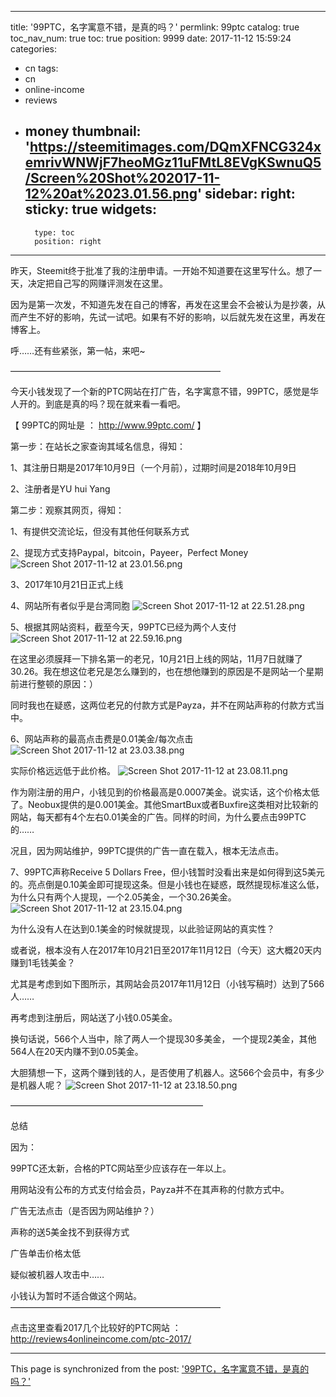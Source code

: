 
---
title: '99PTC，名字寓意不错，是真的吗？'
permlink: 99ptc
catalog: true
toc_nav_num: true
toc: true
position: 9999
date: 2017-11-12 15:59:24
categories:
- cn
tags:
- cn
- online-income
- reviews
- money
thumbnail: 'https://steemitimages.com/DQmXFNCG324xemrivWNWjF7heoMGz11uFMtL8EVgKSwnuQ5/Screen%20Shot%202017-11-12%20at%2023.01.56.png'
sidebar:
    right:
        sticky: true
widgets:
    -
        type: toc
        position: right
---


昨天，Steemit终于批准了我的注册申请。一开始不知道要在这里写什么。想了一天，决定把自己写的网赚评测发在这里。

因为是第一次发，不知道先发在自己的博客，再发在这里会不会被认为是抄袭，从而产生不好的影响，先试一试吧。如果有不好的影响，以后就先发在这里，再发在博客上。

呼……还有些紧张，第一帖，来吧~

————————————————————————

今天小钱发现了一个新的PTC网站在打广告，名字寓意不错，99PTC，感觉是华人开的。到底是真的吗？现在就来看一看吧。

【 99PTC的网址是 ： http://www.99ptc.com/ 】

第一步：在站长之家查询其域名信息，得知：

1、其注册日期是2017年10月9日（一个月前），过期时间是2018年10月9日

2、注册者是YU hui Yang

第二步：观察其网页，得知：

1、有提供交流论坛，但没有其他任何联系方式

2、提现方式支持Paypal，bitcoin，Payeer，Perfect Money
![Screen Shot 2017-11-12 at 23.01.56.png](https://steemitimages.com/DQmXFNCG324xemrivWNWjF7heoMGz11uFMtL8EVgKSwnuQ5/Screen%20Shot%202017-11-12%20at%2023.01.56.png)

3、2017年10月21日正式上线

4、网站所有者似乎是台湾同胞
![Screen Shot 2017-11-12 at 22.51.28.png](https://steemitimages.com/DQmWbRnrKHxGu2kJmhhcccFZN9dcGLkSWG5EvdZxyVBhWaZ/Screen%20Shot%202017-11-12%20at%2022.51.28.png)

5、根据其网站资料，截至今天，99PTC已经为两个人支付
![Screen Shot 2017-11-12 at 22.59.16.png](https://steemitimages.com/DQmZnNbGWULkn14Txkq7oA5eQAdbm39731ehD6k4xyAkPif/Screen%20Shot%202017-11-12%20at%2022.59.16.png)

在这里必须膜拜一下排名第一的老兄，10月21日上线的网站，11月7日就赚了30.26。我在想这位老兄是怎么赚到的，也在想他赚到的原因是不是网站一个星期前进行整顿的原因：）

同时我也在疑惑，这两位老兄的付款方式是Payza，并不在网站声称的付款方式当中。

6、网站声称的最高点击费是0.01美金/每次点击
![Screen Shot 2017-11-12 at 23.03.38.png](https://steemitimages.com/DQmay3dKUtnM7St2RPtTegmZFDkExrNCei9A9eA5fAmQPG2/Screen%20Shot%202017-11-12%20at%2023.03.38.png)

实际价格远远低于此价格。
![Screen Shot 2017-11-12 at 23.08.11.png](https://steemitimages.com/DQmYPT91yE8ew1VA4LBFN4iA9jfSp7ume3fiM1WTgaj78zC/Screen%20Shot%202017-11-12%20at%2023.08.11.png)

作为刚注册的用户，小钱见到的价格最高是0.0007美金。说实话，这个价格太低了。Neobux提供的是0.001美金。其他SmartBux或者Buxfire这类相对比较新的网站，每天都有4个左右0.01美金的广告。同样的时间，为什么要点击99PTC的……

况且，因为网站维护，99PTC提供的广告一直在载入，根本无法点击。

7、99PTC声称Receive 5 Dollars Free，但小钱暂时没看出来是如何得到这5美元的。亮点倒是0.10美金即可提现这条。但是小钱也在疑惑，既然提现标准这么低，为什么只有两个人提现，一个2.05美金，一个30.26美金。
![Screen Shot 2017-11-12 at 23.15.04.png](https://steemitimages.com/DQmetWnAZjAc3TKu4FVU8sW7rMAcETmkKJrS8KxftjcXdRn/Screen%20Shot%202017-11-12%20at%2023.15.04.png)

为什么没有人在达到0.1美金的时候就提现，以此验证网站的真实性？

或者说，根本没有人在2017年10月21日至2017年11月12日（今天）这大概20天内赚到1毛钱美金？

尤其是考虑到如下图所示，其网站会员2017年11月12日（小钱写稿时）达到了566人……

再考虑到注册后，网站送了小钱0.05美金。

换句话说，566个人当中，除了两人一个提现30多美金， 一个提现2美金，其他564人在20天内赚不到0.05美金。

大胆猜想一下，这两个赚到钱的人，是否使用了机器人。这566个会员中，有多少是机器人呢？
![Screen Shot 2017-11-12 at 23.18.50.png](https://steemitimages.com/DQmc45JsMJDbNWwvpKgsMjKjkdRP2EfShThmg17hGPV9oma/Screen%20Shot%202017-11-12%20at%2023.18.50.png)

——————————————————————

总结

因为：

99PTC还太新，合格的PTC网站至少应该存在一年以上。

用网站没有公布的方式支付给会员，Payza并不在其声称的付款方式中。

广告无法点击（是否因为网站维护？）

声称的送5美金找不到获得方式

广告单击价格太低

疑似被机器人攻击中……

小钱认为暂时不适合做这个网站。
————————————————————————

点击这里查看2017几个比较好的PTC网站 ： http://reviews4onlineincome.com/ptc-2017/

- - -

This page is synchronized from the post: ['99PTC，名字寓意不错，是真的吗？'](https://steemit.com/@weisheng167388/99ptc)
